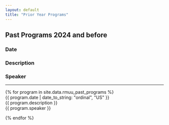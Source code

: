 ```yaml
---
layout: default
title: "Prior Year Programs"
---
```

<p></p>
<section>
    <div class="container text-center">
        <h1>Past Programs 2024 and before</h1>
        <p class="lead text-muted"></p>
        <p></p>
    </div>
    <div class="container">
        <p class="lead text-muted"></p>
        <div class="row">
            <div class="col-2">
              <h3>Date</h3>
            </div>
            <div class="col-5">
              <h3>Description</h3>
            </div>
            <div class="col-5">
              <h3>Speaker</h3>
            </div>
            <hr>
        </div>
        {% for program in site.data.rmuu_past_programs %}
        <div class="row">
            <div class="col-2 .text-truncate">
              {{ program.date |  date_to_string: "ordinal", "US" }}
            </div>
            <div class="col-5">
              {{ program.description }} 
            </div>
            <div class="col-5">
             {{ program.speaker }}
            </div>
            <p></p>
        </div>
        {% endfor %}
    </div>
</section>

